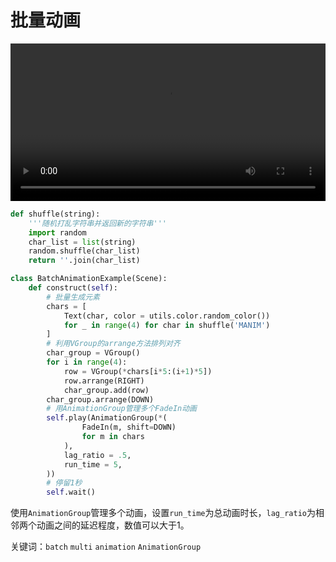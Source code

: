 # 批量动画

<video controls loop style="width:100%;">
    <source src=../_static/BatchAnimationExample.mp4 type="video/mp4"> </source>
</video>

```python
def shuffle(string):
    '''随机打乱字符串并返回新的字符串'''
    import random
    char_list = list(string)
    random.shuffle(char_list)
    return ''.join(char_list)

class BatchAnimationExample(Scene):
    def construct(self):
        # 批量生成元素
        chars = [
            Text(char, color = utils.color.random_color())
            for _ in range(4) for char in shuffle('MANIM')
        ]
        # 利用VGroup的arrange方法排列对齐
        char_group = VGroup()
        for i in range(4):
            row = VGroup(*chars[i*5:(i+1)*5])
            row.arrange(RIGHT)
            char_group.add(row)
        char_group.arrange(DOWN)
        # 用AnimationGroup管理多个FadeIn动画
        self.play(AnimationGroup(*(
                FadeIn(m, shift=DOWN)
                for m in chars
            ),
            lag_ratio = .5,
            run_time = 5,
        ))
        # 停留1秒
        self.wait()
```

使用`AnimationGroup`管理多个动画，设置`run_time`为总动画时长，`lag_ratio`为相邻两个动画之间的延迟程度，数值可以大于1。

关键词：`batch` `multi` `animation` `AnimationGroup`